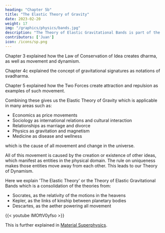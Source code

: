 ```yaml
---
heading: "Chapter 5b"
title: "The Elastic Theory of Gravity"
date: 2023-02-20
weight: 17
img: "/graphics/physics/bands.jpg"
description: "The Theory of Elastic Gravitational Bands is part of the details of the Theory Dynamism"
contributors: ['Juan']
icon: /icons/sp.png
---
```



Chapter 3 explained how the Law of Conservation of Idea creates dharma, as well as movement and dynamism. 

Chapter 4c explained the concept of gravitational signatures as notations of svadharma. 

Chapter 5 explained how the Two Forces create attraction and repulsion as examples of such movement. 

Combining these gives us the Elastic Theory of Gravity which is applicable in many areas such as:
- Economics as price movements
- Sociology as international relations and cultural interaction
- Relationships as marriage and divorce 
- Physics as gravitation and magnetism
- Medicine as disease and wellness


which is the cause of all movement and change in the universe.

All of this movement is caused by the creation or existence of other ideas, which manifest as entities in the physical domain. The rule on uniqueness makes those entities move away from each other. This leads to our Theory of Dynamism. 



Here we explain 'The Elastic Theory' or the Theory of Elastic Gravitational Bands which is a consolidation of the theories from:

- Socrates, as the relativity of the motions in the heavens
- Kepler, as the links of kinship between planetary bodies
- Descartes, as the aether powering all movement


{{< youtube IMOftV0yfso >}}


This is further explained in [Material Superphysics](/material/principles/part-2/chapter-04).
